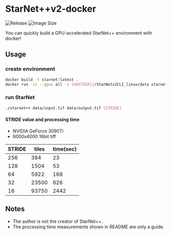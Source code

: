 # StarNet++v2-docker

![Release](https://img.shields.io/github/v/release/tskawada/starnet++v2-docker)
![Image Size](https://img.shields.io/docker/image-size/tskawada/starnet/latest)

You can quickly build a GPU-accelerated StarNet++ environment with docker!

## Usage
### create environment
```bash
docker build -t starnet:latest .
docker run -it --gpus all -v [HOSTDIR]:/StarNetv2CLI_linux/data starnet:latest bash
```

### run StarNet
```bash
./starnet++ data/input.tif data/output.tif [STRIDE]
```

#### STRIDE value and processing time
- NVIDIA GeForce 3090Ti  
- 6000x4000 16bit tiff  

| STRIDE |  tiles | time(sec) |  
| ------ | ------ | --------- |  
|  256   |    384 |      23   |  
|  128   |   1504 |      53   |  
|   64   |   5922 |     168   |  
|   32   |  23500 |     626   |  
|   16   |  93750 |    2442   |  

## Notes
- The author is not the creator of StarNet++.
- The processing time measurements shown in README are only a guide.

